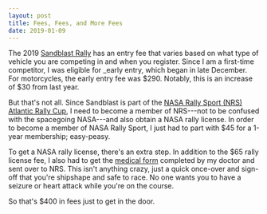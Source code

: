```yaml
---
layout: post
title: Fees, Fees, and More Fees
date: 2019-01-09
---
```


The 2019 [Sandblast Rally](https://www.sandblastrally.com/) has an entry fee that varies based on what type of vehicle you are competing in and when you register. Since I am a first-time competitor, I was eligible for _early entry, which began in late December. For motorcycles, the early entry fee was $290. Notably, this is an increase of $30 from last year.

But that's not all. Since Sandblast is part of the [NASA Rally Sport (NRS)](http://nasarallysport.com/main/) [Atlantic Rally Cup](http://nasarallysport.com/main/Atlantic-Rally-Cup), I need to become a member of NRS---not to be confused with the spacegoing NASA---and also obtain a NASA rally license. In order to become a member of NASA Rally Sport, I just had to part with $45 for a 1-year membership; easy-peasy.

To get a NASA rally license, there's an extra step. In addition to the $65 rally license fee, I also had to get the [medical form](http://nasarallysport.com/main/rally202) completed by my doctor and sent over to NRS. This isn't anything crazy, just a quick once-over and sign-off that you're shipshape and safe to race. No one wants you to have a seizure or heart attack while you're on the course.

So that's $400 in fees just to get in the door.